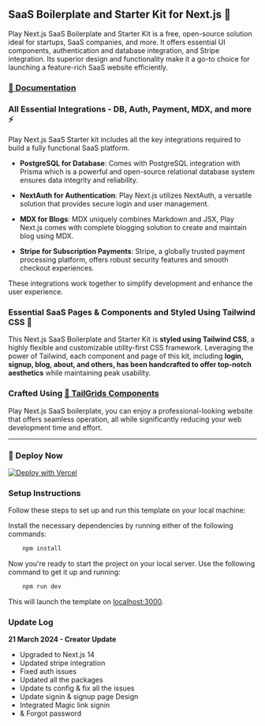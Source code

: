 ## SaaS Boilerplate and Starter Kit for Next.js 🚀

Play Next.js SaaS Boilerplate and Starter Kit is a free, open-source solution ideal for startups, SaaS companies, and more. It offers essential UI components, authentication and database integration, and Stripe integration. Its superior design and functionality make it a go-to choice for launching a feature-rich SaaS website efficiently.

### [🔌 Documentation](https://nextjstemplates.com/docs)

### All Essential Integrations - DB, Auth, Payment, MDX, and more ⚡

Play Next.js SaaS Starter kit includes all the key integrations required to build a fully functional SaaS platform.

- **PostgreSQL for Database**: Comes with PostgreSQL integration with Prisma which is a powerful and open-source relational database system ensures data integrity and reliability.

- **NextAuth for Authentication**: Play Next.js utilizes NextAuth, a versatile solution that provides secure login and user management.

- **MDX for Blogs**: MDX uniquely combines Markdown and JSX, Play Next.js comes with complete blogging solution to create and maintain blog using MDX.

- **Stripe for Subscription Payments**: Stripe, a globally trusted payment processing platform, offers robust security features and smooth checkout experiences.

These integrations work together to simplify development and enhance the user experience.

### Essential SaaS Pages & Components and Styled Using Tailwind CSS 🎨

This Next.js SaaS Boilerplate and Starter Kit is **styled using Tailwind CSS**, a highly flexible and customizable utility-first CSS framework. Leveraging the power of Tailwind, each component and page of this kit, including **login, signup, blog, about, and others, has been handcrafted to offer top-notch aesthetics** while maintaining peak usability.

### Crafted Using [🎨 TailGrids Components](https://tailgrids.com)

Play Next.js SaaS boilerplate, you can enjoy a professional-looking website that offers seamless operation, all while significantly reducing your web development time and effort.

---

### 🚀 Deploy Now

[![Deploy with Vercel](https://vercel.com/button)](https://vercel.com)

### Setup Instructions

Follow these steps to set up and run this template on your local machine:

Install the necessary dependencies by running either of the following commands:

```bash
    npm install
```

Now you're ready to start the project on your local server. Use the following command to get it up and running:

```bash
    npm run dev
```

This will launch the template on [localhost:3000](http://localhost:3000).

### Update Log

**21 March 2024 - Creator Update**

- Upgraded to Next.js 14
- Updated stripe integration
- Fixed auth issues
- Updated all the packages
- Update ts config & fix all the issues
- Update signin & signup page Design
- Integrated Magic link signin
- & Forgot password
